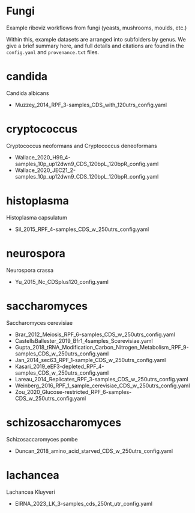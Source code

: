 # Fungi

Example riboviz workflows from fungi (yeasts, mushrooms, moulds, etc.)

Within this, example datasets are arranged into subfolders by genus. We give a brief summary here, and full details and citations are found in the `config.yaml` and `provenance.txt` files.

# candida

Candida albicans

*  Muzzey_2014_RPF_3-samples_CDS_with_120utrs_config.yaml


# cryptococcus

Cryptococcus neoformans and Cryptococcus deneoformans

* Wallace_2020_H99_4-samples_10p_up12dwn9_CDS_120bpL_120bpR_config.yaml
* Wallace_2020_JEC21_2-samples_10p_up12dwn9_CDS_120bpL_120bpR_config.yaml

# histoplasma

Histoplasma capsulatum

* Sil_2015_RPF_4-samples_CDS_w_250utrs_config.yaml

# neurospora

Neurospora crassa

* Yu_2015_Nc_CDSplus120_config.yaml


# saccharomyces

Saccharomyces cerevisiae

* Brar_2012_Meiosis_RPF_6-samples_CDS_w_250utrs_config.yaml
* CastellsBallester_2019_Bfr1_4samples_Scerevisiae.yaml
* Gupta_2018_tRNA_Modification_Carbon_Nitrogen_Metabolism_RPF_9-samples_CDS_w_250utrs_config.yaml
* Jan_2014_sec63_RPF_1-sample_CDS_w_250utrs_config.yaml
* Kasari_2019_eEF3-depleted_RPF_4-samples_CDS_w_250utrs_config.yaml
* Lareau_2014_Replicates_RPF_3-samples_CDS_w_250utrs_config.yaml
* Weinberg_2016_RPF_1_sample_cerevisiae_CDS_w_250utrs_config.yaml
* Zou_2020_Glucose-restricted_RPF_6-samples-CDS_w_250utrs_config.yaml


# schizosaccharomyces

Schizosaccaromyces pombe

* Duncan_2018_amino_acid_starved_CDS_w_250utrs_config.yaml


# lachancea

Lachancea Kluyveri

* EIRNA_2023_LK_3-samples_cds_250nt_utr_config.yaml
